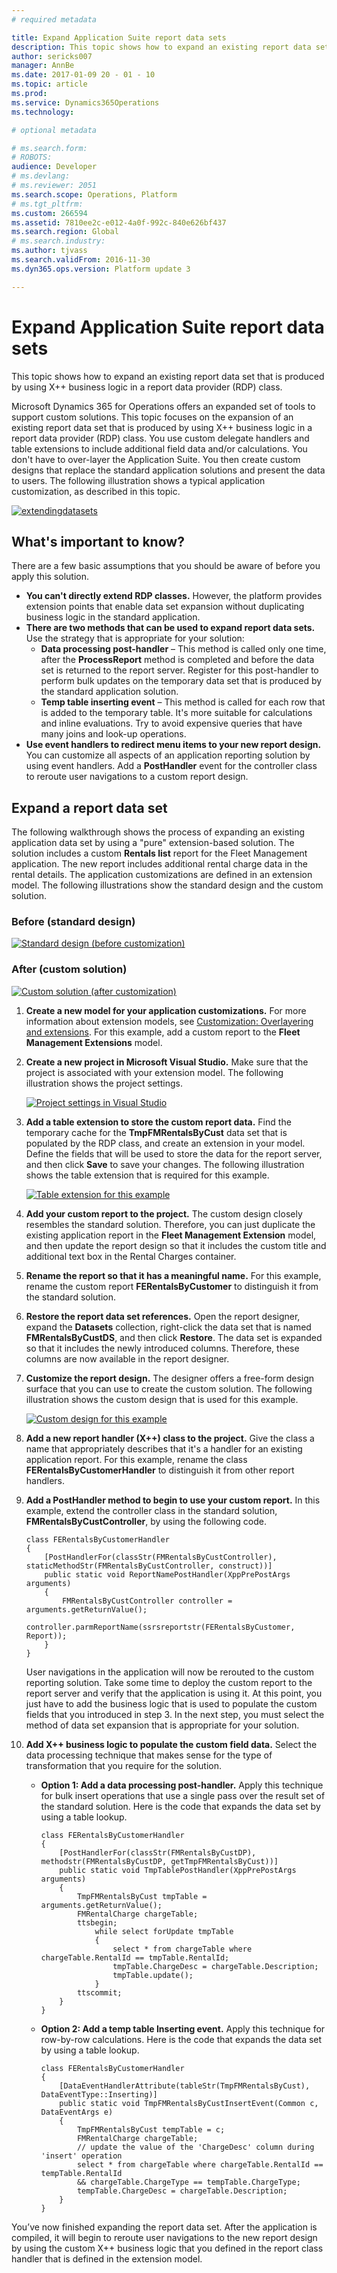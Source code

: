 ```yaml
---
# required metadata

title: Expand Application Suite report data sets
description: This topic shows how to expand an existing report data set that is produced by using X++ business logic in a report data provider (RDP) class. 
author: sericks007
manager: AnnBe
ms.date: 2017-01-09 20 - 01 - 10
ms.topic: article
ms.prod: 
ms.service: Dynamics365Operations
ms.technology: 

# optional metadata

# ms.search.form: 
# ROBOTS: 
audience: Developer
# ms.devlang: 
# ms.reviewer: 2051
ms.search.scope: Operations, Platform
# ms.tgt_pltfrm: 
ms.custom: 266594
ms.assetid: 7810ee2c-e012-4a0f-992c-840e626bf437
ms.search.region: Global
# ms.search.industry: 
ms.author: tjvass
ms.search.validFrom: 2016-11-30
ms.dyn365.ops.version: Platform update 3

---
```


# Expand Application Suite report data sets

This topic shows how to expand an existing report data set that is produced by using X++ business logic in a report data provider (RDP) class. 

Microsoft Dynamics 365 for Operations offers an expanded set of tools to support custom solutions. This topic focuses on the expansion of an existing report data set that is produced by using X++ business logic in a report data provider (RDP) class. You use custom delegate handlers and table extensions to include additional field data and/or calculations. You don't have to over-layer the Application Suite. You then create custom designs that replace the standard application solutions and present the data to users. The following illustration shows a typical application customization, as described in this topic.

[![extendingdatasets](./media/extendingdatasets.png)](./media/extendingdatasets.png)  

## What's important to know?
There are a few basic assumptions that you should be aware of before you apply this solution.

-   **You can't directly extend RDP classes.** However, the platform provides extension points that enable data set expansion without duplicating business logic in the standard application.
-   **There are two methods that can be used to expand report data sets.** Use the strategy that is appropriate for your solution:
    -   **Data processing post-handler** – This method is called only one time, after the **ProcessReport** method is completed and before the data set is returned to the report server. Register for this post-handler to perform bulk updates on the temporary data set that is produced by the standard application solution.
    -   **Temp table inserting event** – This method is called for each row that is added to the temporary table. It's more suitable for calculations and inline evaluations. Try to avoid expensive queries that have many joins and look-up operations.
-   **Use event handlers to redirect menu items to your new report design.** You can customize all aspects of an application reporting solution by using event handlers. Add a **PostHandler** event for the controller class to reroute user navigations to a custom report design.

## Expand a report data set
The following walkthrough shows the process of expanding an existing application data set by using a "pure" extension-based solution. The solution includes a custom **Rentals list** report for the Fleet Management application. The new report includes additional rental charge data in the rental details. The application customizations are defined in an extension model. The following illustrations show the standard design and the custom solution.

### Before (standard design)

[![Standard design (before customization)](./media/fleet-extension-rentals-list-before-1024x673.png)](./media/fleet-extension-rentals-list-before.png)

### After (custom solution)

[![Custom solution (after customization)](./media/fleet-extension-rentals-list-after-1024x672.png)](./media/fleet-extension-rentals-list-after.png)

1.  **Create a new model for your application customizations.** For more information about extension models, see [Customization: Overlayering and extensions](..\extensibility\customization-overlayering-extensions.md). For this example, add a custom report to the **Fleet Management Extensions** model.
2.  **Create a new project in Microsoft Visual Studio.** Make sure that the project is associated with your extension model. The following illustration shows the project settings. 
    
    [![Project settings in Visual Studio](./media/fleet-extension-vs-project-settings.png)](./media/fleet-extension-vs-project-settings.png)

3.  **Add a table extension to store the custom report data.** Find the temporary cache for the **TmpFMRentalsByCust** data set that is populated by the RDP class, and create an extension in your model. Define the fields that will be used to store the data for the report server, and then click **Save** to save your changes. The following illustration shows the table extension that is required for this example. 

    [![Table extension for this example](./media/fleet-extension-table-extension.png)](./media/fleet-extension-table-extension.png)

4.  **Add your custom report to the project.** The custom design closely resembles the standard solution. Therefore, you can just duplicate the existing application report in the **Fleet Management Extension** model, and then update the report design so that it includes the custom title and additional text box in the Rental Charges container.
5.  **Rename the report so that it has a meaningful name.** For this example, rename the custom report **FERentalsByCustomer** to distinguish it from the standard solution.
6.  **Restore the report data set references.** Open the report designer, expand the **Datasets** collection, right-click the data set that is named **FMRentalsByCustDS**, and then click **Restore**. The data set is expanded so that it includes the newly introduced columns. Therefore, these columns are now available in the report designer.
7.  **Customize the report design.** The designer offers a free-form design surface that you can use to create the custom solution. The following illustration shows the custom design that is used for this example. 

    [![Custom design for this example](./media/fleet-extension-custom-design.png)](./media/fleet-extension-custom-design.png)
    
8.  **Add a new report handler (X++) class to the project.** Give the class a name that appropriately describes that it's a handler for an existing application report. For this example, rename the class **FERentalsByCustomerHandler** to distinguish it from other report handlers.
9.  **Add a PostHandler method to begin to use your custom report.** In this example, extend the controller class in the standard solution, **FMRentalsByCustController**, by using the following code.

        class FERentalsByCustomerHandler
        {
            [PostHandlerFor(classStr(FMRentalsByCustController), staticMethodStr(FMRentalsByCustController, construct))]
            public static void ReportNamePostHandler(XppPrePostArgs arguments)
            {
                FMRentalsByCustController controller = arguments.getReturnValue();
                controller.parmReportName(ssrsreportstr(FERentalsByCustomer, Report));
            }
        }

    User navigations in the application will now be rerouted to the custom reporting solution. Take some time to deploy the custom report to the report server and verify that the application is using it. At this point, you just have to add the business logic that is used to populate the custom fields that you introduced in step 3. In the next step, you must select the method of data set expansion that is appropriate for your solution.

10. **Add X++ business logic to populate the custom field data.** Select the data processing technique that makes sense for the type of transformation that you require for the solution.
    -   **Option 1: Add a data processing post-handler.** Apply this technique for bulk insert operations that use a single pass over the result set of the standard solution. Here is the code that expands the data set by using a table lookup.

            class FERentalsByCustomerHandler
            {
                [PostHandlerFor(classStr(FMRentalsByCustDP), methodstr(FMRentalsByCustDP, getTmpFMRentalsByCust))]
                public static void TmpTablePostHandler(XppPrePostArgs arguments)
                {
                    TmpFMRentalsByCust tmpTable = arguments.getReturnValue();
                    FMRentalCharge chargeTable;
                    ttsbegin;
                        while select forUpdate tmpTable
                        {
                            select * from chargeTable where chargeTable.RentalId == tmpTable.RentalId;
                            tmpTable.ChargeDesc = chargeTable.Description;
                            tmpTable.update();
                        }
                    ttscommit;
                }
            }

    -   **Option 2: Add a temp table Inserting event.** Apply this technique for row-by-row calculations. Here is the code that expands the data set by using a table lookup.

            class FERentalsByCustomerHandler
            {
                [DataEventHandlerAttribute(tableStr(TmpFMRentalsByCust), DataEventType::Inserting)]
                public static void TmpFMRentalsByCustInsertEvent(Common c, DataEventArgs e)
                {
                    TmpFMRentalsByCust tempTable = c;
                    FMRentalCharge chargeTable;
                    // update the value of the 'ChargeDesc' column during 'insert' operation
                    select * from chargeTable where chargeTable.RentalId == tempTable.RentalId
                    && chargeTable.ChargeType == tempTable.ChargeType;
                    tempTable.ChargeDesc = chargeTable.Description;
                }
            }

You’ve now finished expanding the report data set. After the application is compiled, it will begin to reroute user navigations to the new report design by using the custom X++ business logic that you defined in the report class handler that is defined in the extension model.

